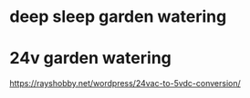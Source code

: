 # deep sleep garden watering

# 24v garden watering

https://rayshobby.net/wordpress/24vac-to-5vdc-conversion/